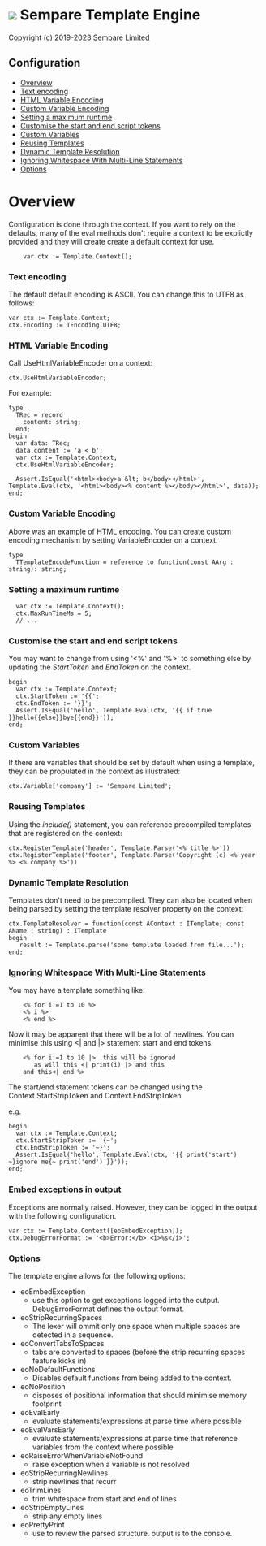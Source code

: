 # ![](../images/sempare-logo-45px.png) Sempare Template Engine

Copyright (c) 2019-2023 [Sempare Limited](http://www.sempare.ltd)

## Configuration

- [Overview](#Overview)
- [Text encoding](#Text_encoding)
- [HTML Variable Encoding](#HTML_Variable_Encoding)
- [Custom Variable Encoding](#Custom_Variable_Encoding)
- [Setting a maximum runtime](#Setting_a_maximum_runtime)
- [Customise the start and end script tokens](#Customise_the_start_and_end_script_tokens)
- [Custom Variables](#Custom_Variables)
- [Reusing Templates](#Reusing_Templates)
- [Dynamic Template Resolution](#Dynamic_Template_Resolution)
- [Ignoring Whitespace With Multi-Line Statements](#Ignoring_Whitespace_With_Multi_Line_Statements)
- [Options](#Options)

# Overview

Configuration is done through the context. If you want to rely on the defaults, many of the eval methods don't require a context to be explictly provided and they will create create a default context for use.
```
    var ctx := Template.Context();
```
### Text encoding

The default default encoding is ASCII. You can change this to UTF8 as follows:
```
var ctx := Template.Context;
ctx.Encoding := TEncoding.UTF8;
```
### HTML Variable Encoding
Call UseHtmlVariableEncoder on a context:
```
ctx.UseHtmlVariableEncoder;
```
For example:
```
type
  TRec = record
    content: string;
  end;
begin
  var data: TRec;
  data.content := 'a < b';
  var ctx := Template.Context;
  ctx.UseHtmlVariableEncoder;

  Assert.IsEqual('<html><body>a &lt; b</body></html>', Template.Eval(ctx, '<html><body><% content %></body></html>', data));
end;
```

### Custom Variable Encoding
Above was an example of HTML encoding. You can create custom encoding mechanism by setting VariableEncoder on a context.

```
type
  TTemplateEncodeFunction = reference to function(const AArg : string): string;
```
### Setting a maximum runtime
```
  var ctx := Template.Context();
  ctx.MaxRunTimeMs = 5;
  // ...
```
### Customise the start and end script tokens
You may want to change from using '<%' and '%>' to something else by updating the _StartToken_ and _EndToken_ on the context.
```
begin
  var ctx := Template.Context;
  ctx.StartToken := '{{';
  ctx.EndToken := '}}';
  Assert.IsEqual('hello', Template.Eval(ctx, '{{ if true }}hello{{else}}bye{{end}}'));
end;
```
### Custom Variables
If there are variables that should be set by default when using a template, they can
be propulated in the context as illustrated:
```
ctx.Variable['company'] := 'Sempare Limited'; 
```
### Reusing Templates
Using the _include()_ statement, you can reference precompiled templates that are registered on the context:

```
ctx.RegisterTemplate('header', Template.Parse('<% title %>')) 
ctx.RegisterTemplate('footer', Template.Parse('Copyright (c) <% year %> <% company %>')) 
```
### Dynamic Template Resolution

Templates don't need to be precompiled. They can also be located when being parsed by setting the template resolver property on the context:
```
ctx.TemplateResolver = function(const AContext : ITemplate; const AName : string) : ITemplate
begin
   result := Template.parse('some template loaded from file...');
end;
```

### Ignoring Whitespace With Multi-Line Statements

You may have a template something like:
```
	<% for i:=1 to 10 %>
	<% i %>
	<% end %>
```

Now it may be apparent that there will be a lot of newlines. You can minimise this using <| and |> statement start and end tokens.
```
	<% for i:=1 to 10 |>  this will be ignored
	   as will this <| print(i) |> and this
	and this<| end %>
```

The start/end statement tokens can be changed using the Context.StartStripToken and Context.EndStripToken

e.g.
```
begin
  var ctx := Template.Context;
  ctx.StartStripToken := '{~';
  ctx.EndStripToken := '~}';
  Assert.IsEqual('hello', Template.Eval(ctx, '{{ print('start') ~}ignore me{~ print('end') }}'));
end;
```

### Embed exceptions in output

Exceptions are normally raised. However, they can be logged in the output with the following configuration.
```
var ctx := Template.Context([eoEmbedException]);
ctx.DebugErrorFormat := '<b>Error:</b> <i>%s</i>';
```

### Options

The template engine allows for the following options:
- eoEmbedException
  - use this option to get exceptions logged into the output. DebugErrorFormat defines the output format.
- eoStripRecurringSpaces
  - The lexer will ommit only one space when multiple spaces are detected in a sequence. 
- eoConvertTabsToSpaces
  - tabs are converted to spaces (before the strip recurring spaces feature kicks in)
- eoNoDefaultFunctions
  - Disables default functions from being added to the context.
- eoNoPosition
  - disposes of positional information that should minimise memory footprint
- eoEvalEarly
  - evaluate statements/expressions at parse time where possible 
- eoEvalVarsEarly
  - evaluate statements/expressions at parse time that reference variables from the context where possible 
- eoRaiseErrorWhenVariableNotFound
  - raise exception when a variable is not resolved
- eoStripRecurringNewlines 
  - strip newlines that recurr
- eoTrimLines
  - trim whitespace from start and end of lines
- eoStripEmptyLines
  - strip any empty lines
- eoPrettyPrint
  - use to review the parsed structure. output is to the console.
